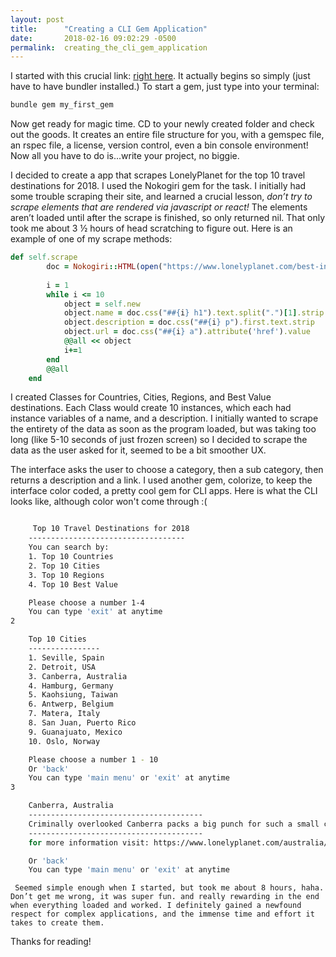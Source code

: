 ```yaml
---
layout: post
title:      "Creating a CLI Gem Application"
date:       2018-02-16 09:02:29 -0500
permalink:  creating_the_cli_gem_application
---
```


I started with this crucial link: <a href="http://bundler.io/v1.12/guides/creating_gem.html">right here</a>. It actually begins so simply (just have to have bundler installed.) To start a gem, just type into your terminal: 

```bash
bundle gem my_first_gem
```

Now get ready for magic time. CD to your newly created folder and check out the goods. It creates an entire file structure for you, with a gemspec file, an rspec file, a license, version control, even a bin console environment! Now all you have to do is...write your project, no biggie.

I decided to create a app that scrapes LonelyPlanet for the top 10 travel destinations for 2018. I used the Nokogiri gem for the task. I initially had some trouble scraping their site, and learned a crucial lesson, *don’t try to scrape elements that are rendered via javascript or react!* The elements aren’t loaded until after the scrape is finished, so only returned nil. That only took me about 3 ½ hours of head scratching to figure out. Here is an example of one of my scrape methods:

```ruby
def self.scrape
		doc = Nokogiri::HTML(open("https://www.lonelyplanet.com/best-in-travel/countries"))
		
		i = 1
		while i <= 10
			object = self.new
			object.name = doc.css("##{i} h1").text.split(".")[1].strip
			object.description = doc.css("##{i} p").first.text.strip
			object.url = doc.css("##{i} a").attribute('href').value
			@@all << object
			i+=1
		end
		@@all
	end
```

I created Classes for Countries, Cities, Regions, and Best Value destinations. Each Class would create 10 instances, which each had instance variables of a name, and a description. I initially wanted to scrape the entirety of the data as soon as the program loaded, but was taking too long (like 5-10 seconds of just frozen screen) so I decided to scrape the data as the user asked for it, seemed to be a bit smoother UX.

   The interface asks the user to choose a category, then a sub category, then returns a description and a link. I used another gem, colorize, to keep the interface color coded, a pretty cool gem for CLI apps. Here is what the CLI looks like, although color won't come through :(
	 
```bash

	 Top 10 Travel Destinations for 2018
	-----------------------------------
	You can search by:
	1. Top 10 Countries
	2. Top 10 Cities
	3. Top 10 Regions
	4. Top 10 Best Value

	Please choose a number 1-4
	You can type 'exit' at anytime
2

	Top 10 Cities
	----------------
	1. Seville, Spain
	2. Detroit, USA
	3. Canberra, Australia
	4. Hamburg, Germany
	5. Kaohsiung, Taiwan
	6. Antwerp, Belgium
	7. Matera, Italy
	8. San Juan, Puerto Rico
	9. Guanajuato, Mexico
	10. Oslo, Norway

	Please choose a number 1 - 10
	Or 'back'
	You can type 'main menu' or 'exit' at anytime
3

	Canberra, Australia
	---------------------------------------
	Criminally overlooked Canberra packs a big punch for such a small city. National treasures are found round almost every corner and exciting new boutique precincts have emerged, bulging with gastronomic highlights and cultural must-dos. This is the first year that Canberra will host a Test cricket match at the picturesque Manuka Oval, and later in 2018 the Australian War Memorial will take centre stage as it hosts the 100th anniversary of the WWI Armistice. Significantly, Canberra is establishing a permanent Reconciliation Day into the state’s holiday calendar from 2018 onwards, to symbolise commitment to tolerance between Indigenous and non-Indigenous Australians.
	---------------------------------------
	for more information visit: https://www.lonelyplanet.com/australia/australian-capital-territory/canberra

	Or 'back'
	You can type 'main menu' or 'exit' at anytime
```

	 Seemed simple enough when I started, but took me about 8 hours, haha. Don’t get me wrong, it was super fun. and really rewarding in the end when everything loaded and worked. I definitely gained a newfound respect for complex applications, and the immense time and effort it takes to create them. 

  Thanks for reading!



